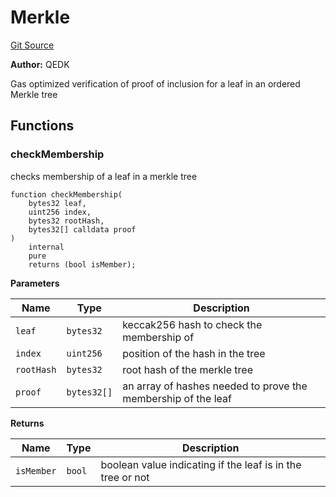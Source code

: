 # Merkle

[Git Source](https://github.com/Eoracle/target-contracts/blob/8a773595146b344dc5abd94aaf5ddfa445eed3c5/src/common/Merkle.sol)

**Author:** QEDK

Gas optimized verification of proof of inclusion for a leaf in an ordered Merkle tree

## Functions

### checkMembership

checks membership of a leaf in a merkle tree

```solidity
function checkMembership(
    bytes32 leaf,
    uint256 index,
    bytes32 rootHash,
    bytes32[] calldata proof
)
    internal
    pure
    returns (bool isMember);
```

**Parameters**

| Name       | Type        | Description                                                   |
| ---------- | ----------- | ------------------------------------------------------------- |
| `leaf`     | `bytes32`   | keccak256 hash to check the membership of                     |
| `index`    | `uint256`   | position of the hash in the tree                              |
| `rootHash` | `bytes32`   | root hash of the merkle tree                                  |
| `proof`    | `bytes32[]` | an array of hashes needed to prove the membership of the leaf |

**Returns**

| Name       | Type   | Description                                                |
| ---------- | ------ | ---------------------------------------------------------- |
| `isMember` | `bool` | boolean value indicating if the leaf is in the tree or not |
